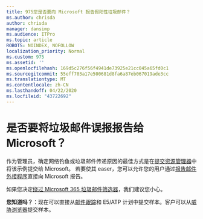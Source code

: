 ```yaml
---
title: 975您是否要向 Microsoft 报告假阳性垃圾邮件？
ms.author: chrisda
author: chrisda
manager: dansimp
ms.audience: ITPro
ms.topic: article
ROBOTS: NOINDEX, NOFOLLOW
localization_priority: Normal
ms.custom: 975
ms.assetid: ''
ms.openlocfilehash: 169d5c276f56f4941de73925e21cc045a65fd0c1
ms.sourcegitcommit: 55eff703a17e500681d8fa6a87eb067019ade3cc
ms.translationtype: MT
ms.contentlocale: zh-CN
ms.lasthandoff: 04/22/2020
ms.locfileid: "43722692"
---
```

# <a name="would-you-like-to-report-a-spam-false-positive-to-microsoft"></a>是否要将垃圾邮件误报报告给 Microsoft？

作为管理员，确定网络钓鱼或垃圾邮件传递原因的最佳方式是在[提交资源管理器](https://protection.office.com/reportsubmission)中将该示例提交给 Microsoft。 若要使其 easer，您可以允许您的用户通过[报告邮件外接程序](https://appsource.microsoft.com/product/office/WA104381180?src=office&tab=Overview)直接向 Microsoft 报告。

如果您决定[绕过 Microsoft 365 垃圾邮件筛选器](https://docs.microsoft.com/exchange/troubleshoot/antispam/cautions-against-bypassing-spam-filters)，我们建议您小心。

**您知道吗？**：现在可以直接从[邮件跟踪](https://protection.office.com/messagetrace)和 E5/ATP 计划中提交样本。客户可以从[威胁浏览器](https://docs.microsoft.com/microsoft-365/security/office-365-security/threat-explorer)提交样本。
